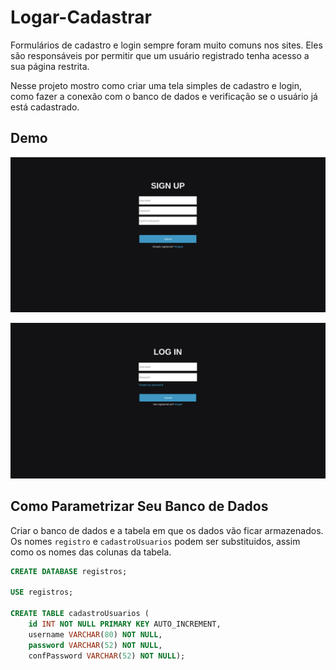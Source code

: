 # Logar-Cadastrar

Formulários de cadastro e login sempre foram muito comuns nos sites. Eles são responsáveis por permitir que um usuário registrado tenha acesso a sua página restrita.

Nesse projeto mostro como criar uma tela simples de cadastro e login, como fazer a conexão com o banco de dados e verificação se o usuário já está cadastrado.

## Demo

![](https://github.com/jacksoncastilho/Logar-Cadastrar/blob/main/img/Screenshot%20from%202020-12-22%2013-03-18.png)

![](https://github.com/jacksoncastilho/Logar-Cadastrar/blob/main/img/Screenshot%20from%202020-12-22%2013-03-22.png)

## Como Parametrizar Seu Banco de Dados

Criar o banco de dados e a tabela em que os dados vão ficar armazenados. Os nomes ```registro``` e ```cadastroUsuarios``` podem ser substituidos, assim como os nomes das colunas da tabela.

```sql
CREATE DATABASE registros;

USE registros;

CREATE TABLE cadastroUsuarios (
    id INT NOT NULL PRIMARY KEY AUTO_INCREMENT,           
    username VARCHAR(80) NOT NULL,                       
    password VARCHAR(52) NOT NULL,                       
    confPassword VARCHAR(52) NOT NULL);

```
